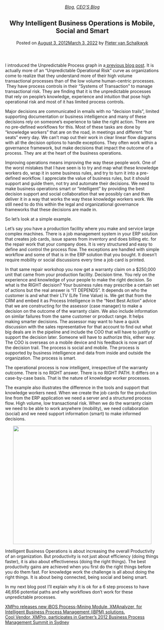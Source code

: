 
<article class="post-1249 post type-post status-publish format-standard has-post-thumbnail hentry category-blog category-pieter-blog tag-intelligent-business-operations" id="post-1249">
<div class="article-inner">
<header class="entry-header">
<div class="entry-header-text entry-header-text-top text-center">
<h6 class="entry-category is-xsmall"><a href="https://xmpro.com/category/blog/" rel="category tag">Blog</a>, <a href="https://xmpro.com/category/blog/pieter-blog/" rel="category tag">CEO'S Blog</a></h6><h1 class="entry-title">Why Intelligent Business Operations is Mobile, Social and Smart</h1><div class="entry-divider is-divider small"></div>
<div class="entry-meta uppercase is-xsmall">
<span class="posted-on">Posted on <a href="https://xmpro.com/intelligent-business-operations-mobile-social-smart/" rel="bookmark"><time class="entry-date published" datetime="2012-08-03T01:38:38+00:00">August 3, 2012</time><time class="updated" datetime="2022-03-03T04:25:53+00:00">March 3, 2022</time></a></span> <span class="byline">by <span class="meta-author vcard"><a class="url fn n" href="https://xmpro.com/author/pietervs/">Pieter van Schalkwyk</a></span></span> </div>
</div>
</header>
<div class="entry-content single-page">
<p>I introduced the Unpredictable Process graph in a<a href="https://xmpro.com/unpredictable-processes/" title="Operational Risk: When You Stick Your Head In The Sand"> previous blog post</a>. It is actually more of an “Unpredictable Operational Risk” curve as organizations come to realize that they understand more of their high volume transactional processes than of the low volume human-centric processes.  They have process controls in their “Systems of Transaction” to manage transactional risk. They are finding that it is the unpredictable processes that rely on people’s knowledge, experience and intuition that pose high operational risk and most of it has limited process controls.</p>
<p>Major decisions are communicated in emails with no “decision trails”, limited supporting documentation or business intelligence and many of these decisions rely on someone’s experience to take the right action. There are no pre-defined workflows for this. Most of these tasks are done by “knowledge workers” that are on the road, in meetings and different “hot seats” every day. We can’t map out their work in clear linear flow diagrams with all the decision options to handle exceptions. They often work within a governance framework, but make decisions that impact the outcome of a process. They are at the heart of the business operations.</p>
<p>Improving operations means improving the way these people work. One of the worst mistakes that I have seen is to try and map what these knowledge workers do, wrap it in some business rules, and try to turn it into a pre-defined workflow. I appreciate the value of business rules, but it should support and guide them, not try and automate their decisions. We need to make business operations smart or “intelligent” by providing the best decision support and social collaboration that we possibly can and then deliver it in a way that works the way these knowledge workers work. We still need to do this within the legal and organizational governance frameworks that these decisions are made in.</p>
<p>So let’s look at a simple example.</p>
<p>Let’s say you have a production facility where you make and service large complex machines. There is a job management system in your ERP solution that creates job cards, issue spares from inventory and does billing etc. for the repair work that your company does. It is very structured and easy to define and control the process flow. The exceptions are handled with simple workflow and some of that is in the ERP solution that you bought. It doesn’t require mobility or social discussions every time a job card is printed.</p>
<p>In that same repair workshop you now get a warranty claim on a $250,000 unit that came from your production facility. Decision time. You rely on the experience and knowledge of your people to make the right decision. So what is the RIGHT decision? Your business rules may prescribe a certain set of actions but the real answer is “IT DEPENDS”. It depends on who the customer is and what their LTV (Life Time Value) is. We get that from the CRM and embed it as Process Intelligence in the “Next Best Action” advice that we are constructing for the assessor (case manager) to make a decision on the outcome of the warranty claim. We also include information on similar failures from the same customer or product range. It helps making smarter decisions. The assessor may want to have a quick discussion with the sales representative for that account to find out what big deals are in the pipeline and include the COO that will have to justify or support the decision later. Someone will have to authorize this, either way. The COO is overseas on a mobile device and his feedback is now part of the decision trail. The process is social and mobile. The process is supported by business intelligence and data from inside and outside the organization. The process is smart.</p>
<p>The operational process is now intelligent, irrespective of the warranty outcome. There is no RIGHT answer. There is no RIGHT PATH. It differs on a case-by-case basis. That is the nature of knowledge worker processes.</p>
<p>The example also illustrates the difference in the tools and support that knowledge workers need. When we create the job cards for the production line from the ERP application we need a server and a structured process flow. High volume, low transactional risk. When we do the warranty claim we need to be able to work anywhere (mobility), we need collaboration (social) and we need support information (smart) to make informed decisions.</p>
<p style="text-align: center;"><a href="https://xmpro.com/wp-content/uploads/2012/08/GraphUnpredictable2.jpg"><img height="386" src="https://xmpro.com/wp-content/uploads/2012/08/GraphUnpredictable2.jpg" width="452"/>
</a></p>
<p>Intelligent Business Operations is about increasing the overall Productivity of an organization. But productivity is not just about efficiency (doing things faster), it is also about effectiveness (doing the right things). The best productivity gains are achieved when you first do the right things before you do them fast. For knowledge work the challenge is all about doing the right things. It is about being connected, being social and being smart.</p>
<p>In my next blog post I’ll explain why it is ok for a 6 step process to have 46,656 potential paths and why workflows don’t work for these unpredictable processes.</p>
<div class="blog-share text-center"><div class="is-divider medium"></div><div class="social-icons share-icons share-row relative"><a aria-label="Share on WhatsApp" class="icon button circle is-outline tooltip whatsapp show-for-medium" data-action="share/whatsapp/share" href="whatsapp://send?text=Why%20Intelligent%20Business%20Operations%20is%20Mobile%2C%20Social%20and%20Smart - https://xmpro.com/intelligent-business-operations-mobile-social-smart/" title="Share on WhatsApp"><i class="icon-whatsapp"></i></a><a aria-label="Share on Facebook" class="icon button circle is-outline tooltip facebook" data-label="Facebook" href="https://www.facebook.com/sharer.php?u=https://xmpro.com/intelligent-business-operations-mobile-social-smart/" onclick="window.open(this.href,this.title,'width=500,height=500,top=300px,left=300px'); return false;" rel="noopener nofollow" target="_blank" title="Share on Facebook"><i class="icon-facebook"></i></a><a aria-label="Share on Twitter" class="icon button circle is-outline tooltip twitter" href="https://twitter.com/share?url=https://xmpro.com/intelligent-business-operations-mobile-social-smart/" onclick="window.open(this.href,this.title,'width=500,height=500,top=300px,left=300px'); return false;" rel="noopener nofollow" target="_blank" title="Share on Twitter"><i class="icon-twitter"></i></a><a aria-label="Email to a Friend" class="icon button circle is-outline tooltip email" href="/cdn-cgi/l/email-protection#132c606671797670672e447b6a3621235a7d67767f7f7a74767d673621235166607a7d7660603621235c63766172677a7c7d603621237a603621235e7c717a7f76362150362123407c707a727f362123727d77362123407e72616735717c776a2e507b767078362123677b7a603621237c66673620523621237b676763603620523621553621556b7e63617c3d707c7e3621557a7d67767f7f7a74767d673e7166607a7d7660603e7c63766172677a7c7d603e7e7c717a7f763e607c707a727f3e607e726167362155" rel="nofollow" title="Email to a Friend"><i class="icon-envelop"></i></a><a aria-label="Pin on Pinterest" class="icon button circle is-outline tooltip pinterest" href="https://pinterest.com/pin/create/button?url=https://xmpro.com/intelligent-business-operations-mobile-social-smart/&amp;media=https://xmpro.com/wp-content/uploads/2012/08/GraphUnpredictable2.jpg&amp;description=Why%20Intelligent%20Business%20Operations%20is%20Mobile%2C%20Social%20and%20Smart" onclick="window.open(this.href,this.title,'width=500,height=500,top=300px,left=300px'); return false;" rel="noopener nofollow" target="_blank" title="Pin on Pinterest"><i class="icon-pinterest"></i></a><a aria-label="Share on LinkedIn" class="icon button circle is-outline tooltip linkedin" href="https://www.linkedin.com/shareArticle?mini=true&amp;url=https://xmpro.com/intelligent-business-operations-mobile-social-smart/&amp;title=Why%20Intelligent%20Business%20Operations%20is%20Mobile%2C%20Social%20and%20Smart" onclick="window.open(this.href,this.title,'width=500,height=500,top=300px,left=300px'); return false;" rel="noopener nofollow" target="_blank" title="Share on LinkedIn"><i class="icon-linkedin"></i></a></div></div></div>
<nav class="navigation-post" id="nav-below" role="navigation">
<div class="flex-row next-prev-nav bt bb">
<div class="flex-col flex-grow nav-prev text-left">
<div class="nav-previous"><a href="https://xmpro.com/xmpro-releases-new-ibos-process-mining-module-xmanalyzer/" rel="prev"><span class="hide-for-small"><i class="icon-angle-left"></i></span> XMPro releases new iBOS Process-Mining Module, XMAnalyzer, for Intelligent Business Process Management (iBPM) solutions.</a></div>
</div>
<div class="flex-col flex-grow nav-next text-right">
<div class="nav-next"><a href="https://xmpro.com/cool-vendor-xmpro-participates-in-gartners-2012-business-process-management-summit-in-sydney/" rel="next">Cool Vendor, XMPro, participates in Gartner’s 2012 Business Process Management Summit in Sydney <span class="hide-for-small"><i class="icon-angle-right"></i></span></a></div> </div>
</div>
</nav>
</div>
</article>
<div class="comments-area" id="comments">
</div>
